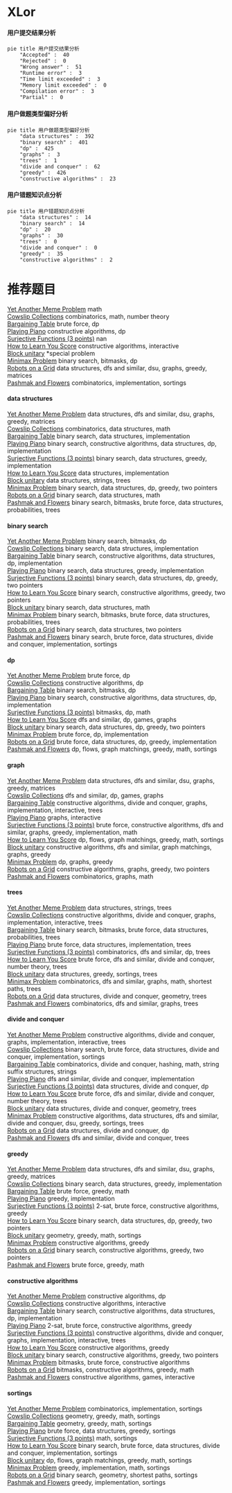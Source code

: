 # XLor
<!-- tabs:start -->
#### **用户提交结果分析**

```mermaid
pie title 用户提交结果分析
    "Accepted" :  40
    "Rejected" :  0
    "Wrong answer" :  51
    "Runtime error" :  3
    "Time limit exceeded" :  3
    "Memory limit exceeded" :  0
    "Compilation error" :  3
    "Partial" :  0
```
#### **用户做题类型偏好分析**

```mermaid
pie title 用户做题类型偏好分析
    "data structures" :  392
    "binary search" :  401
    "dp" :  425
    "graphs" :  3
    "trees" :  1
    "divide and conquer" :  62
    "greedy" :  426
    "constructive algorithms" :  23
```
#### **用户错题知识点分析**

```mermaid
pie title 用户错题知识点分析
    "data structures" :  14
    "binary search" :  14
    "dp" :  20
    "graphs" :  30
    "trees" :  0
    "divide and conquer" :  0
    "greedy" :  35
    "constructive algorithms" :  2
```
<!-- tabs:end -->
# 推荐题目
[Yet Another Meme Problem](http://codeforces.com/problemset/problem/1288/B)		math		  
[Cowslip Collections](http://codeforces.com/problemset/problem/645/F)		combinatorics,
                        math,
                        number theory		  
[Bargaining Table](http://codeforces.com/problemset/problem/22/B)		brute force,
                        dp		  
[Playing Piano](https://codeforces.com/contest/1079/problem/C)		constructive algorithms,
                        dp		  
[Surjective Functions (3 points)](https://codeforces.com/contest/1164/problem/Q)		nan		  
[How to Learn You Score](http://codeforces.com/problemset/problem/1090/F)		constructive algorithms,
                        interactive		  
[Block unitary](http://codeforces.com/problemset/problem/1115/U3)		*special problem		  
[Minimax Problem](http://codeforces.com/problemset/problem/1288/D)		binary search,
                        bitmasks,
                        dp		  
[Robots on a Grid](http://codeforces.com/problemset/problem/1335/F)		data structures,
                        dfs and similar,
                        dsu,
                        graphs,
                        greedy,
                        matrices		  
[Pashmak and Flowers](http://codeforces.com/problemset/problem/459/B)		combinatorics,
                        implementation,
                        sortings		  
<!-- tabs:start -->
#### **data structures**
[Yet Another Meme Problem](http://codeforces.com/problemset/problem/1335/F)		data structures,
                        dfs and similar,
                        dsu,
                        graphs,
                        greedy,
                        matrices		  
[Cowslip Collections](http://codeforces.com/problemset/problem/1037/F)		combinatorics,
                        data structures,
                        math		  
[Bargaining Table](http://codeforces.com/problemset/problem/808/D)		binary search,
                        data structures,
                        implementation		  
[Playing Piano](http://codeforces.com/problemset/problem/1437/E)		binary search,
                        constructive algorithms,
                        data structures,
                        dp,
                        implementation		  
[Surjective Functions (3 points)](http://codeforces.com/problemset/problem/1208/D)		binary search,
                        data structures,
                        greedy,
                        implementation		  
[How to Learn You Score](http://codeforces.com/problemset/problem/1234/B2)		data structures,
                        implementation		  
[Block unitary](http://codeforces.com/problemset/problem/620/F)		data structures,
                        strings,
                        trees		  
[Minimax Problem](http://codeforces.com/problemset/problem/1492/C)		binary search,
                        data structures,
                        dp,
                        greedy,
                        two pointers		  
[Robots on a Grid](http://codeforces.com/problemset/problem/1490/G)		binary search,
                        data structures,
                        math		  
[Pashmak and Flowers](http://codeforces.com/problemset/problem/1479/D)		binary search,
                        bitmasks,
                        brute force,
                        data structures,
                        probabilities,
                        trees		  
#### **binary search**
[Yet Another Meme Problem](http://codeforces.com/problemset/problem/1288/D)		binary search,
                        bitmasks,
                        dp		  
[Cowslip Collections](http://codeforces.com/problemset/problem/808/D)		binary search,
                        data structures,
                        implementation		  
[Bargaining Table](http://codeforces.com/problemset/problem/1437/E)		binary search,
                        constructive algorithms,
                        data structures,
                        dp,
                        implementation		  
[Playing Piano](http://codeforces.com/problemset/problem/1208/D)		binary search,
                        data structures,
                        greedy,
                        implementation		  
[Surjective Functions (3 points)](http://codeforces.com/problemset/problem/1492/C)		binary search,
                        data structures,
                        dp,
                        greedy,
                        two pointers		  
[How to Learn You Score](http://codeforces.com/problemset/problem/1463/D)		binary search,
                        constructive algorithms,
                        greedy,
                        two pointers		  
[Block unitary](http://codeforces.com/problemset/problem/1490/G)		binary search,
                        data structures,
                        math		  
[Minimax Problem](http://codeforces.com/problemset/problem/1479/D)		binary search,
                        bitmasks,
                        brute force,
                        data structures,
                        probabilities,
                        trees		  
[Robots on a Grid](http://codeforces.com/problemset/problem/1436/E)		binary search,
                        data structures,
                        two pointers		  
[Pashmak and Flowers](http://codeforces.com/problemset/problem/1461/D)		binary search,
                        brute force,
                        data structures,
                        divide and conquer,
                        implementation,
                        sortings		  
#### **dp**
[Yet Another Meme Problem](http://codeforces.com/problemset/problem/22/B)		brute force,
                        dp		  
[Cowslip Collections](https://codeforces.com/contest/1079/problem/C)		constructive algorithms,
                        dp		  
[Bargaining Table](http://codeforces.com/problemset/problem/1288/D)		binary search,
                        bitmasks,
                        dp		  
[Playing Piano](http://codeforces.com/problemset/problem/1437/E)		binary search,
                        constructive algorithms,
                        data structures,
                        dp,
                        implementation		  
[Surjective Functions (3 points)](http://codeforces.com/problemset/problem/1034/E)		bitmasks,
                        dp,
                        math		  
[How to Learn You Score](http://codeforces.com/problemset/problem/917/B)		dfs and similar,
                        dp,
                        games,
                        graphs		  
[Block unitary](http://codeforces.com/problemset/problem/1492/C)		binary search,
                        data structures,
                        dp,
                        greedy,
                        two pointers		  
[Minimax Problem](https://codeforces.com/contest/1457/problem/C)		brute force,
                        dp,
                        implementation		  
[Robots on a Grid](http://codeforces.com/problemset/problem/1491/C)		brute force,
                        data structures,
                        dp,
                        greedy,
                        implementation		  
[Pashmak and Flowers](http://codeforces.com/problemset/problem/1437/C)		dp,
                        flows,
                        graph matchings,
                        greedy,
                        math,
                        sortings		  
#### **graph**
[Yet Another Meme Problem](http://codeforces.com/problemset/problem/1335/F)		data structures,
                        dfs and similar,
                        dsu,
                        graphs,
                        greedy,
                        matrices		  
[Cowslip Collections](http://codeforces.com/problemset/problem/917/B)		dfs and similar,
                        dp,
                        games,
                        graphs		  
[Bargaining Table](http://codeforces.com/problemset/problem/1174/F)		constructive algorithms,
                        divide and conquer,
                        graphs,
                        implementation,
                        interactive,
                        trees		  
[Playing Piano](http://codeforces.com/problemset/problem/1142/E)		graphs,
                        interactive		  
[Surjective Functions (3 points)](http://codeforces.com/problemset/problem/1487/C)		brute force,
                        constructive algorithms,
                        dfs and similar,
                        graphs,
                        greedy,
                        implementation,
                        math		  
[How to Learn You Score](http://codeforces.com/problemset/problem/1437/C)		dp,
                        flows,
                        graph matchings,
                        greedy,
                        math,
                        sortings		  
[Block unitary](http://codeforces.com/problemset/problem/1470/D)		constructive algorithms,
                        dfs and similar,
                        graph matchings,
                        graphs,
                        greedy		  
[Minimax Problem](http://codeforces.com/problemset/problem/1476/C)		dp,
                        graphs,
                        greedy		  
[Robots on a Grid](http://codeforces.com/problemset/problem/1304/D)		constructive algorithms,
                        graphs,
                        greedy,
                        two pointers		  
[Pashmak and Flowers](http://codeforces.com/problemset/problem/1475/C)		combinatorics,
                        graphs,
                        math		  
#### **trees**
[Yet Another Meme Problem](http://codeforces.com/problemset/problem/620/F)		data structures,
                        strings,
                        trees		  
[Cowslip Collections](http://codeforces.com/problemset/problem/1174/F)		constructive algorithms,
                        divide and conquer,
                        graphs,
                        implementation,
                        interactive,
                        trees		  
[Bargaining Table](http://codeforces.com/problemset/problem/1479/D)		binary search,
                        bitmasks,
                        brute force,
                        data structures,
                        probabilities,
                        trees		  
[Playing Piano](http://codeforces.com/problemset/problem/1511/C)		brute force,
                        data structures,
                        implementation,
                        trees		  
[Surjective Functions (3 points)](http://codeforces.com/problemset/problem/1499/F)		combinatorics,
                        dfs and similar,
                        dp,
                        trees		  
[How to Learn You Score](http://codeforces.com/problemset/problem/1491/E)		brute force,
                        dfs and similar,
                        divide and conquer,
                        number theory,
                        trees		  
[Block unitary](http://codeforces.com/problemset/problem/1466/D)		data structures,
                        greedy,
                        sortings,
                        trees		  
[Minimax Problem](http://codeforces.com/problemset/problem/1495/D)		combinatorics,
                        dfs and similar,
                        graphs,
                        math,
                        shortest paths,
                        trees		  
[Robots on a Grid](http://codeforces.com/problemset/problem/1303/G)		data structures,
                        divide and conquer,
                        geometry,
                        trees		  
[Pashmak and Flowers](http://codeforces.com/problemset/problem/1454/E)		combinatorics,
                        dfs and similar,
                        graphs,
                        trees		  
#### **divide and conquer**
[Yet Another Meme Problem](http://codeforces.com/problemset/problem/1174/F)		constructive algorithms,
                        divide and conquer,
                        graphs,
                        implementation,
                        interactive,
                        trees		  
[Cowslip Collections](http://codeforces.com/problemset/problem/1461/D)		binary search,
                        brute force,
                        data structures,
                        divide and conquer,
                        implementation,
                        sortings		  
[Bargaining Table](http://codeforces.com/problemset/problem/1466/G)		combinatorics,
                        divide and conquer,
                        hashing,
                        math,
                        string suffix structures,
                        strings		  
[Playing Piano](http://codeforces.com/problemset/problem/1490/D)		dfs and similar,
                        divide and conquer,
                        implementation		  
[Surjective Functions (3 points)](https://codeforces.com/contest/1483/problem/C)		data structures,
                        divide and conquer,
                        dp		  
[How to Learn You Score](http://codeforces.com/problemset/problem/1491/E)		brute force,
                        dfs and similar,
                        divide and conquer,
                        number theory,
                        trees		  
[Block unitary](http://codeforces.com/problemset/problem/1303/G)		data structures,
                        divide and conquer,
                        geometry,
                        trees		  
[Minimax Problem](http://codeforces.com/problemset/problem/1494/D)		constructive algorithms,
                        data structures,
                        dfs and similar,
                        divide and conquer,
                        dsu,
                        greedy,
                        sortings,
                        trees		  
[Robots on a Grid](http://codeforces.com/problemset/problem/1482/E)		data structures,
                        divide and conquer,
                        dp		  
[Pashmak and Flowers](http://codeforces.com/problemset/problem/566/C)		dfs and similar,
                        divide and conquer,
                        trees		  
#### **greedy**
[Yet Another Meme Problem](http://codeforces.com/problemset/problem/1335/F)		data structures,
                        dfs and similar,
                        dsu,
                        graphs,
                        greedy,
                        matrices		  
[Cowslip Collections](http://codeforces.com/problemset/problem/1208/D)		binary search,
                        data structures,
                        greedy,
                        implementation		  
[Bargaining Table](http://codeforces.com/problemset/problem/1409/B)		brute force,
                        greedy,
                        math		  
[Playing Piano](http://codeforces.com/problemset/problem/1328/C)		greedy,
                        implementation		  
[Surjective Functions (3 points)](http://codeforces.com/problemset/problem/1400/C)		2-sat,
                        brute force,
                        constructive algorithms,
                        greedy		  
[How to Learn You Score](http://codeforces.com/problemset/problem/1492/C)		binary search,
                        data structures,
                        dp,
                        greedy,
                        two pointers		  
[Block unitary](https://codeforces.com/contest/1496/problem/C)		geometry,
                        greedy,
                        math,
                        sortings		  
[Minimax Problem](http://codeforces.com/problemset/problem/1493/A)		constructive algorithms,
                        greedy		  
[Robots on a Grid](http://codeforces.com/problemset/problem/1463/D)		binary search,
                        constructive algorithms,
                        greedy,
                        two pointers		  
[Pashmak and Flowers](http://codeforces.com/problemset/problem/1462/C)		brute force,
                        greedy,
                        math		  
#### **constructive algorithms**
[Yet Another Meme Problem](https://codeforces.com/contest/1079/problem/C)		constructive algorithms,
                        dp		  
[Cowslip Collections](http://codeforces.com/problemset/problem/1090/F)		constructive algorithms,
                        interactive		  
[Bargaining Table](http://codeforces.com/problemset/problem/1437/E)		binary search,
                        constructive algorithms,
                        data structures,
                        dp,
                        implementation		  
[Playing Piano](http://codeforces.com/problemset/problem/1400/C)		2-sat,
                        brute force,
                        constructive algorithms,
                        greedy		  
[Surjective Functions (3 points)](http://codeforces.com/problemset/problem/1174/F)		constructive algorithms,
                        divide and conquer,
                        graphs,
                        implementation,
                        interactive,
                        trees		  
[How to Learn You Score](http://codeforces.com/problemset/problem/1493/A)		constructive algorithms,
                        greedy		  
[Block unitary](http://codeforces.com/problemset/problem/1463/D)		binary search,
                        constructive algorithms,
                        greedy,
                        two pointers		  
[Minimax Problem](https://codeforces.com/contest/1456/problem/B)		bitmasks,
                        brute force,
                        constructive algorithms		  
[Robots on a Grid](http://codeforces.com/problemset/problem/1492/D)		bitmasks,
                        constructive algorithms,
                        greedy,
                        math		  
[Pashmak and Flowers](https://codeforces.com/contest/1504/problem/D)		constructive algorithms,
                        games,
                        interactive		  
#### **sortings**
[Yet Another Meme Problem](http://codeforces.com/problemset/problem/459/B)		combinatorics,
                        implementation,
                        sortings		  
[Cowslip Collections](https://codeforces.com/contest/1496/problem/C)		geometry,
                        greedy,
                        math,
                        sortings		  
[Bargaining Table](http://codeforces.com/problemset/problem/1495/A)		geometry,
                        greedy,
                        math,
                        sortings		  
[Playing Piano](http://codeforces.com/problemset/problem/1497/A)		brute force,
                        data structures,
                        greedy,
                        sortings		  
[Surjective Functions (3 points)](http://codeforces.com/problemset/problem/1427/A)		math,
                        sortings		  
[How to Learn You Score](http://codeforces.com/problemset/problem/1461/D)		binary search,
                        brute force,
                        data structures,
                        divide and conquer,
                        implementation,
                        sortings		  
[Block unitary](http://codeforces.com/problemset/problem/1437/C)		dp,
                        flows,
                        graph matchings,
                        greedy,
                        math,
                        sortings		  
[Minimax Problem](http://codeforces.com/problemset/problem/1473/A)		greedy,
                        implementation,
                        math,
                        sortings		  
[Robots on a Grid](http://codeforces.com/problemset/problem/1486/B)		binary search,
                        geometry,
                        shortest paths,
                        sortings		  
[Pashmak and Flowers](http://codeforces.com/problemset/problem/1480/B)		greedy,
                        implementation,
                        sortings		  
<!-- tabs:end -->

